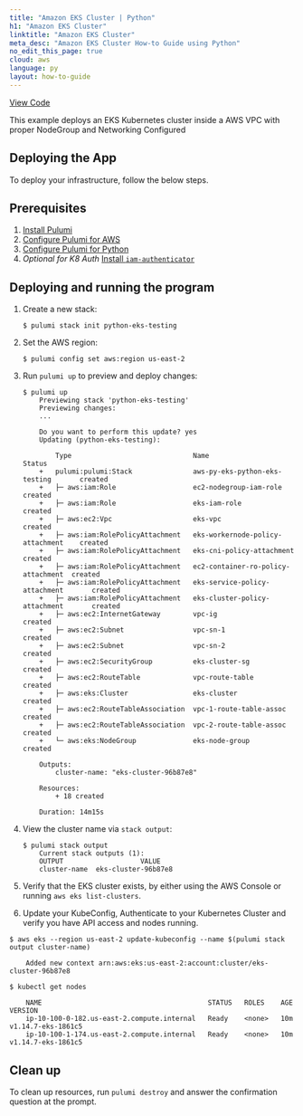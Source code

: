 ```yaml
---
title: "Amazon EKS Cluster | Python"
h1: "Amazon EKS Cluster"
linktitle: "Amazon EKS Cluster"
meta_desc: "Amazon EKS Cluster How-to Guide using Python"
no_edit_this_page: true
cloud: aws
language: py
layout: how-to-guide
---
```


<!-- WARNING: this page was generated by a tool. Do not edit it by hand. -->
<!-- To change it, please see https://github.com/pulumi/docs/tree/master/tools/mktutorial. -->

<p class="mb-4 flex">
    <a class="flex flex-wrap items-center rounded text-xs text-white bg-blue-600 border-2 border-blue-600 px-2 mr-2 whitespace-no-wrap hover:text-white" style="height: 32px" href="https://github.com/pulumi/examples/tree/master/aws-py-eks" target="_blank">
        <span><i class="fab fa-github pr-2"></i> View Code</span>
    </a>
</p>


This example deploys an EKS Kubernetes cluster inside a AWS VPC with proper NodeGroup and Networking Configured

## Deploying the App

To deploy your infrastructure, follow the below steps.

## Prerequisites

1. [Install Pulumi](https://www.pulumi.com/docs/get-started/install/)
1. [Configure Pulumi for AWS](https://www.pulumi.com/docs/intro/cloud-providers/aws/setup/)
1. [Configure Pulumi for Python](https://www.pulumi.com/docs/intro/languages/python/)
1. *Optional for K8 Auth* [Install `iam-authenticator`](https://docs.aws.amazon.com/eks/latest/userguide/install-aws-iam-authenticator.html)

## Deploying and running the program

1.  Create a new stack:

    ```
    $ pulumi stack init python-eks-testing
    ```

1.  Set the AWS region:

    ```
    $ pulumi config set aws:region us-east-2
    ```

1.  Run `pulumi up` to preview and deploy changes:

    ```
    $ pulumi up
        Previewing stack 'python-eks-testing'
        Previewing changes:
        ...

        Do you want to perform this update? yes
        Updating (python-eks-testing):

            Type                              Name                                Status
        +   pulumi:pulumi:Stack               aws-py-eks-python-eks-testing       created
        +   ├─ aws:iam:Role                   ec2-nodegroup-iam-role              created
        +   ├─ aws:iam:Role                   eks-iam-role                        created
        +   ├─ aws:ec2:Vpc                    eks-vpc                             created
        +   ├─ aws:iam:RolePolicyAttachment   eks-workernode-policy-attachment    created
        +   ├─ aws:iam:RolePolicyAttachment   eks-cni-policy-attachment           created
        +   ├─ aws:iam:RolePolicyAttachment   ec2-container-ro-policy-attachment  created
        +   ├─ aws:iam:RolePolicyAttachment   eks-service-policy-attachment       created
        +   ├─ aws:iam:RolePolicyAttachment   eks-cluster-policy-attachment       created
        +   ├─ aws:ec2:InternetGateway        vpc-ig                              created
        +   ├─ aws:ec2:Subnet                 vpc-sn-1                            created
        +   ├─ aws:ec2:Subnet                 vpc-sn-2                            created
        +   ├─ aws:ec2:SecurityGroup          eks-cluster-sg                      created
        +   ├─ aws:ec2:RouteTable             vpc-route-table                     created
        +   ├─ aws:eks:Cluster                eks-cluster                         created
        +   ├─ aws:ec2:RouteTableAssociation  vpc-1-route-table-assoc             created
        +   ├─ aws:ec2:RouteTableAssociation  vpc-2-route-table-assoc             created
        +   └─ aws:eks:NodeGroup              eks-node-group                      created

        Outputs:
            cluster-name: "eks-cluster-96b87e8"

        Resources:
            + 18 created

        Duration: 14m15s

    ```

1.  View the cluster name via `stack output`:

    ```
    $ pulumi stack output
        Current stack outputs (1):
        OUTPUT                   VALUE
        cluster-name  eks-cluster-96b87e8
    ```    

1.  Verify that the EKS cluster exists, by either using the AWS Console or running `aws eks list-clusters`.

1. Update your KubeConfig, Authenticate to your Kubernetes Cluster and verify you have API access and nodes running.

```
$ aws eks --region us-east-2 update-kubeconfig --name $(pulumi stack output cluster-name)

    Added new context arn:aws:eks:us-east-2:account:cluster/eks-cluster-96b87e8
```


```
$ kubectl get nodes

    NAME                                         STATUS   ROLES    AGE   VERSION
    ip-10-100-0-182.us-east-2.compute.internal   Ready    <none>   10m   v1.14.7-eks-1861c5
    ip-10-100-1-174.us-east-2.compute.internal   Ready    <none>   10m   v1.14.7-eks-1861c5
```

## Clean up

To clean up resources, run `pulumi destroy` and answer the confirmation question at the prompt.

